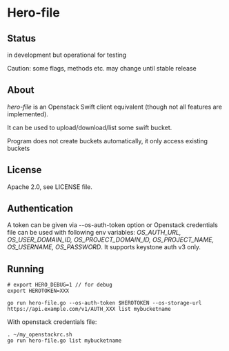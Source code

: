 # Hero-file

## Status

in development but operational for testing

Caution: some flags, methods etc. may change until stable release

## About

*hero-file* is an Openstack Swift client equivalent (though not all features are implemented).

It can be used to upload/download/list some swift bucket.

Program does not create buckets automatically, it only access existing buckets

## License

Apache 2.0, see LICENSE file.

## Authentication

A token can be given via --os-auth-token option or Openstack credentials file can be used with following env variables: *OS_AUTH_URL, OS_USER_DOMAIN_ID, OS_PROJECT_DOMAIN_ID, OS_PROJECT_NAME, OS_USERNAME, OS_PASSWORD*. It supports keystone auth v3 only.

## Running

    # export HERO_DEBUG=1 // for debug
    export HEROTOKEN=XXX
    
    go run hero-file.go --os-auth-token $HEROTOKEN --os-storage-url https://api.example.com/v1/AUTH_XXX list mybucketname


With openstack credentials file:

    . ~/my_openstackrc.sh
    go run hero-file.go list mybucketname

